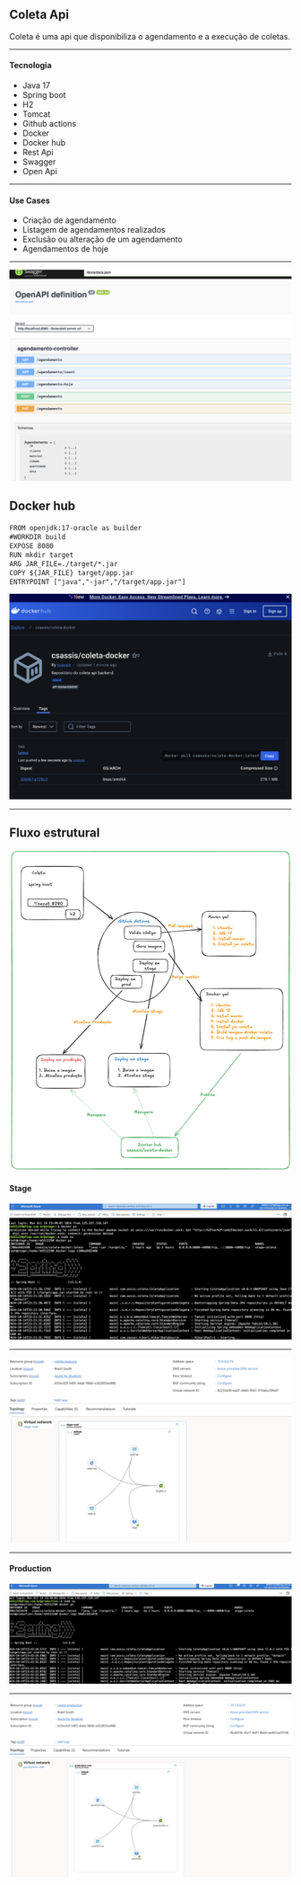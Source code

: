 ## Coleta Api

Coleta é uma api que disponibiliza o agendamento e a execução de coletas.

______

#### Tecnologia
 - Java 17
 - Spring boot
 - H2
 - Tomcat
 - Github actions
 - Docker
 - Docker hub
 - Rest Api
 - Swagger
 - Open Api

______

#### Use Cases

 - Criação de agendamento
 - Listagem de agendamentos realizados
 - Exclusão ou alteração de um agendamento
 - Agendamentos de hoje

______

![Documentação](swagger_v2.png)

## Docker hub
```
FROM openjdk:17-oracle as builder
#WORKDIR build
EXPOSE 8080
RUN mkdir target
ARG JAR_FILE=./target/*.jar
COPY ${JAR_FILE} target/app.jar
ENTRYPOINT ["java","-jar","/target/app.jar"]
```

![Docker hub registry](docker-hub.png)

______

## Fluxo estrutural 
![Fluxo da imagem](coleta-fluxo.png)

#### Stage 
![Logs](stage_logs.png)
______

![Topologia](stage_topology.png)

______
#### Production 
![Logs](production_logs.png)
______

![Topologia](production_topology.png)
